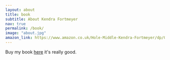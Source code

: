 ```yaml
---
layout: about
title: book
subtitle: About Kendra Fortmeyer
nav: true
permalink: /book/
image: "about.jpg"
amazon_link: https://www.amazon.co.uk/Hole-Middle-Kendra-Fortmeyer/dp/0349002754
---
```


Buy my book [here]({{page.amazon_link}}) it's really good.
